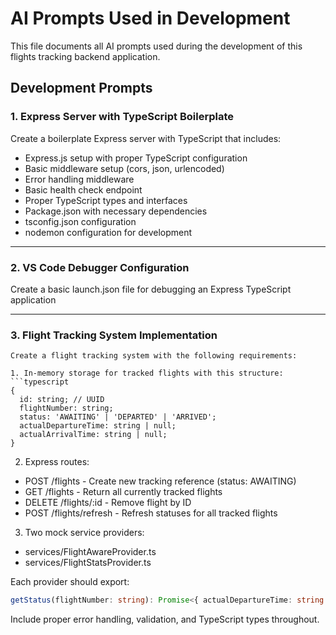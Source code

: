 # AI Prompts Used in Development

This file documents all AI prompts used during the development of this flights tracking backend application.

## Development Prompts

### 1. Express Server with TypeScript Boilerplate

Create a boilerplate Express server with TypeScript that includes:

- Express.js setup with proper TypeScript configuration
- Basic middleware setup (cors, json, urlencoded)
- Error handling middleware
- Basic health check endpoint
- Proper TypeScript types and interfaces
- Package.json with necessary dependencies
- tsconfig.json configuration
- nodemon configuration for development

---

### 2. VS Code Debugger Configuration

Create a basic launch.json file for debugging an Express TypeScript application

---

### 3. Flight Tracking System Implementation

````
Create a flight tracking system with the following requirements:

1. In-memory storage for tracked flights with this structure:
```typescript
{
  id: string; // UUID
  flightNumber: string;
  status: 'AWAITING' | 'DEPARTED' | 'ARRIVED';
  actualDepartureTime: string | null;
  actualArrivalTime: string | null;
}
````

2. Express routes:

- POST /flights - Create new tracking reference (status: AWAITING)
- GET /flights - Return all currently tracked flights
- DELETE /flights/:id - Remove flight by ID
- POST /flights/refresh - Refresh statuses for all tracked flights

3. Two mock service providers:

- services/FlightAwareProvider.ts
- services/FlightStatsProvider.ts

Each provider should export:

```typescript
getStatus(flightNumber: string): Promise<{ actualDepartureTime: string | null; actualArrivalTime: string | null } | { error: string }>
```

Include proper error handling, validation, and TypeScript types throughout.
